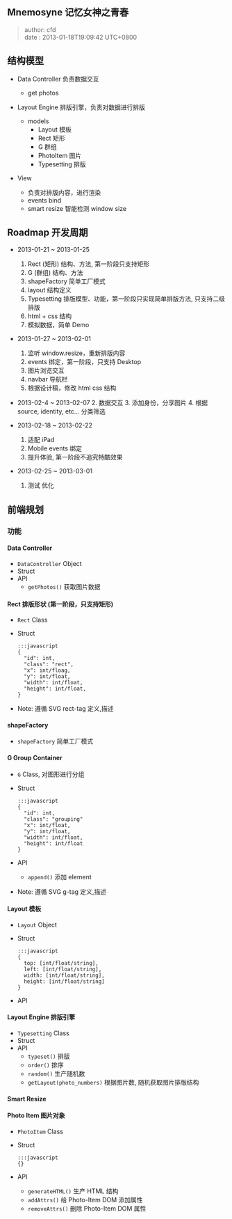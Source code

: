 Mnemosyne 记忆女神之青春
------------------------
> author: cfd   
> date  : 2013-01-18T19:09:42 UTC+0800

## 结构模型
  - Data Controller 负责数据交互
    * get photos

  - Layout Engine 排版引擎，负责对数据进行排版
    * models
      * Layout 模板
      * Rect 矩形
      * G 群组
      * PhotoItem 图片
      * Typesetting 排版

  - View
    * 负责对排版内容，进行渲染
    * events bind
    * smart resize 智能检测 window size

## Roadmap 开发周期
  * 2013-01-21 ~ 2013-01-25
    1. Rect (矩形) 结构、方法, 第一阶段只支持矩形
    2. G (群组) 结构、方法
    3. shapeFactory 简单工厂模式
    4. layout 结构定义
    5. Typesetting 排版模型、功能，第一阶段只实现简单排版方法, 只支持二级排版
    6. html + css 结构
    7. 模拟数据，简单 Demo

  * 2013-01-27 ~ 2013-02-01
    1. 监听 window.resize，重新排版内容
    2. events 绑定，第一阶段，只支持 Desktop
    3. 图片浏览交互
    4. navbar 导航栏
    5. 根据设计稿，修改 html css 结构

  * 2013-02-4 ~ 2013-02-07
    2. 数据交互
    3. 添加身份，分享图片
    4. 根据 source, identity, etc... 分类筛选

  * 2013-02-18 ~ 2013-02-22
    1. 适配 iPad
    2. Mobile events 绑定
    3. 提升体验, 第一阶段不追究特酷效果

  * 2013-02-25 ~ 2013-03-01
    1. 测试 优化


## 前端规划

### 功能

#### Data Controller
  * `DataController` Object
  * Struct
  * API
    - `getPhotos()` 获取图片数据

#### Rect 排版形状 (第一阶段，只支持矩形)
  * `Rect` Class
  * Struct

        :::javascript
        {
          "id": int,
          "class": "rect",
          "x": int/floag,
          "y": int/float,
          "width": int/float,
          "height": int/float,
        }

  * Note: 遵循 SVG rect-tag 定义,描述

#### shapeFactory
  * `shapeFactory` 简单工厂模式

#### G Group Container
  * `G` Class, 对图形进行分组
  * Struct

        :::javascript
        {
          "id": int,
          "class": "grouping"
          "x": int/float,
          "y": int/float,
          "width": int/float,
          "height": int/float
        }

  * API
    - `append()` 添加 element
  * Note: 遵循 SVG g-tag 定义,描述

#### Layout 模板
  * `Layout` Object
  * Struct

        :::javascript
        {
          top: [int/float/string],
          left: [int/float/string],
          width: [int/float/string],
          height: [int/float/string]
        }

  * API

#### Layout Engine 排版引擎
  * `Typesetting` Class
  * Struct
  * API
    - `typeset()` 排版
    - `order()` 排序
    - `random()` 生产随机数
    - `getLayout(photo_numbers)` 根据图片数, 随机获取图片排版结构

#### Smart Resize

#### Photo Item 图片对象
  * `PhotoItem` Class
  * Struct

        :::javascript
        {}

  * API
    - `generateHTML()` 生产 HTML 结构
    - `addAttrs()` 给 Photo-Item DOM 添加属性
    - `removeAttrs()` 删除 Photo-Item DOM 属性

